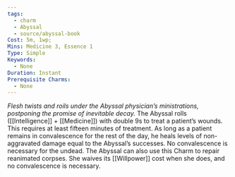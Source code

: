 ```yaml
---
tags:
  - charm
  - Abyssal
  - source/abyssal-book
Cost: 5m, 1wp; 
Mins: Medicine 3, Essence 1
Type: Simple
Keywords:
  - None
Duration: Instant
Prerequisite Charms:
  - None
---
```

*Flesh twists and roils under the Abyssal physician’s ministrations, postponing the promise of inevitable decay.*
The Abyssal rolls ([[Intelligence]] + [[Medicine]]) with double 9s to treat a patient’s wounds. This requires at least fifteen minutes of treatment. As long as a patient remains in convalescence for the rest of the day, he heals levels of non-aggravated damage equal to the Abyssal’s successes. No convalescence is necessary for the undead.
The Abyssal can also use this Charm to repair reanimated corpses. She waives its [[Willpower]] cost when she does, and no convalescence is necessary.